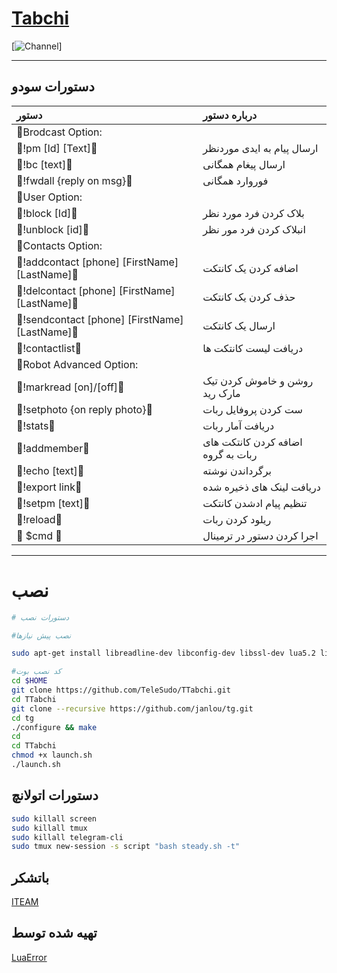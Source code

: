 # [Tabchi](https://telegram.me/LuaError)
[![Channel](https://t.me/LuaError)]
* * *

## دستورات سودو

| دستور | درباره دستور |
|:--------|:-------------------------------------------|
|🛑Brodcast Option:|
|🔰!pm [Id] [Text]🔰 |ارسال پیام به ایدی موردنظر|
|🔰!bc [text]🔰| ارسال پیغام همگانی|
|🔰!fwdall {reply on msg}🔰| فوروارد همگانی |
|🛑User Option:|
|🔰!block [Id]🔰| بلاک کردن فرد مورد نظر |
|🔰!unblock [id]🔰| انبلاک کردن فرد مور نظر |
|🛑Contacts Option:|
|🔰!addcontact [phone] [FirstName][LastName]🔰| اضافه کردن یک کانتکت |
|🔰!delcontact [phone] [FirstName][LastName]🔰| حذف کردن یک کانتکت |
|🔰!sendcontact [phone] [FirstName][LastName]🔰| ارسال یک کانتکت |
|🔰!contactlist🔰 | دریافت لیست کانتکت ها |
|🛑Robot Advanced Option:|
|🔰!markread [on]/[off]🔰 | روشن و خاموش کردن تیک مارک رید |
|🔰!setphoto {on reply photo}🔰 | ست کردن پروفایل ربات |
|🔰!stats🔰 | دریافت آمار ربات |
|🔰!addmember🔰 | اضافه کردن کانتکت های ربات به گروه |
|🔰!echo [text]🔰 | برگرداندن نوشته |
|🔰!export link🔰 | دریافت لینک های ذخیره شده |
|🔰!setpm [text]🔰 | تنظیم پیام ادشدن کانتکت |
|🔰!reload🔰| ریلود کردن ربات |
|🔰 $cmd 🔰| اجرا کردن دستور در ترمینال |

* * *

# نصب

```sh
# دستورات نصب

#نصب پیش نیازها

sudo apt-get install libreadline-dev libconfig-dev libssl-dev lua5.2 liblua5.2-dev lua-socket lua-sec lua-expat libevent-dev make unzip git redis-server autoconf g++ libjansson-dev libpython-dev expat libexpat1-dev

#کد نصب بوت
cd $HOME
git clone https://github.com/TeleSudo/TTabchi.git
cd TTabchi
git clone --recursive https://github.com/janlou/tg.git
cd tg
./configure && make
cd
cd TTabchi
chmod +x launch.sh
./launch.sh

```

## دستورات اتولانچ
```sh
sudo killall screen
sudo killall tmux
sudo killall telegram-cli
sudo tmux new-session -s script "bash steady.sh -t"
```

## باتشکر
[ITEAM](https://telegram.me/iTeam_ir)

## تهیه شده توسط
[LuaError](https://telegram.me/LuaError)
